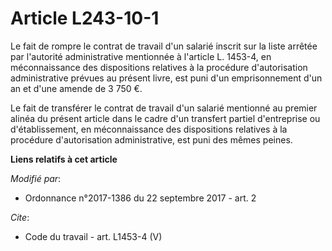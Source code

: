 # Article L243-10-1

Le fait de rompre le contrat de travail d'un salarié inscrit sur la liste arrêtée par l'autorité administrative mentionnée à
l'article L. 1453-4, en méconnaissance des dispositions relatives à la procédure d'autorisation administrative prévues au
présent livre, est puni d'un emprisonnement d'un an et d'une amende de 3 750 €.

Le fait de transférer le contrat de travail d'un salarié mentionné au premier alinéa du présent article dans le cadre d'un
transfert partiel d'entreprise ou d'établissement, en méconnaissance des dispositions relatives à la procédure d'autorisation
administrative, est puni des mêmes peines.

**Liens relatifs à cet article**

_Modifié par_:

  - Ordonnance n°2017-1386 du 22 septembre 2017 - art. 2

_Cite_:

  - Code du travail - art. L1453-4 (V)
